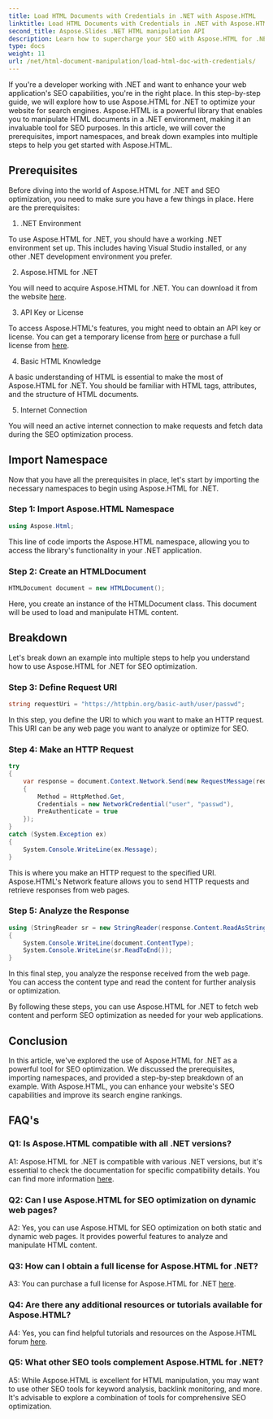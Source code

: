 ```yaml
---
title: Load HTML Documents with Credentials in .NET with Aspose.HTML
linktitle: Load HTML Documents with Credentials in .NET with Aspose.HTML
second_title: Aspose.Slides .NET HTML manipulation API
description: Learn how to supercharge your SEO with Aspose.HTML for .NET. Boost rankings, analyze web content, and optimize for search engines.
type: docs
weight: 11
url: /net/html-document-manipulation/load-html-doc-with-credentials/
---
```


If you're a developer working with .NET and want to enhance your web application's SEO capabilities, you're in the right place. In this step-by-step guide, we will explore how to use Aspose.HTML for .NET to optimize your website for search engines. Aspose.HTML is a powerful library that enables you to manipulate HTML documents in a .NET environment, making it an invaluable tool for SEO purposes. In this article, we will cover the prerequisites, import namespaces, and break down examples into multiple steps to help you get started with Aspose.HTML.

## Prerequisites

Before diving into the world of Aspose.HTML for .NET and SEO optimization, you need to make sure you have a few things in place. Here are the prerequisites:

1. .NET Environment

To use Aspose.HTML for .NET, you should have a working .NET environment set up. This includes having Visual Studio installed, or any other .NET development environment you prefer.

2. Aspose.HTML for .NET

You will need to acquire Aspose.HTML for .NET. You can download it from the website [here](https://releases.aspose.com/html/net/). 

3. API Key or License

To access Aspose.HTML's features, you might need to obtain an API key or license. You can get a temporary license from [here](https://purchase.aspose.com/temporary-license/) or purchase a full license from [here](https://purchase.aspose.com/buy).

4. Basic HTML Knowledge

A basic understanding of HTML is essential to make the most of Aspose.HTML for .NET. You should be familiar with HTML tags, attributes, and the structure of HTML documents.

5. Internet Connection

You will need an active internet connection to make requests and fetch data during the SEO optimization process.

## Import Namespace

Now that you have all the prerequisites in place, let's start by importing the necessary namespaces to begin using Aspose.HTML for .NET.

### Step 1: Import Aspose.HTML Namespace

```csharp
using Aspose.Html;
```

This line of code imports the Aspose.HTML namespace, allowing you to access the library's functionality in your .NET application.

### Step 2: Create an HTMLDocument

```csharp
HTMLDocument document = new HTMLDocument();
```

Here, you create an instance of the HTMLDocument class. This document will be used to load and manipulate HTML content.

## Breakdown

Let's break down an example into multiple steps to help you understand how to use Aspose.HTML for .NET for SEO optimization.

### Step 3: Define Request URI

```csharp
string requestUri = "https://httpbin.org/basic-auth/user/passwd";
```

In this step, you define the URI to which you want to make an HTTP request. This URI can be any web page you want to analyze or optimize for SEO.

### Step 4: Make an HTTP Request

```csharp
try
{
    var response = document.Context.Network.Send(new RequestMessage(requestUri)
    {
        Method = HttpMethod.Get,
        Credentials = new NetworkCredential("user", "passwd"),
        PreAuthenticate = true
    });
}
catch (System.Exception ex)
{
    System.Console.WriteLine(ex.Message);
}
```

This is where you make an HTTP request to the specified URI. Aspose.HTML's Network feature allows you to send HTTP requests and retrieve responses from web pages.

### Step 5: Analyze the Response

```csharp
using (StringReader sr = new StringReader(response.Content.ReadAsString()))
{
    System.Console.WriteLine(document.ContentType);
    System.Console.WriteLine(sr.ReadToEnd());
}
```

In this final step, you analyze the response received from the web page. You can access the content type and read the content for further analysis or optimization.

By following these steps, you can use Aspose.HTML for .NET to fetch web content and perform SEO optimization as needed for your web applications.

## Conclusion

In this article, we've explored the use of Aspose.HTML for .NET as a powerful tool for SEO optimization. We discussed the prerequisites, importing namespaces, and provided a step-by-step breakdown of an example. With Aspose.HTML, you can enhance your website's SEO capabilities and improve its search engine rankings.

## FAQ's

### Q1: Is Aspose.HTML compatible with all .NET versions?

A1: Aspose.HTML for .NET is compatible with various .NET versions, but it's essential to check the documentation for specific compatibility details. You can find more information [here](https://reference.aspose.com/html/net/).

### Q2: Can I use Aspose.HTML for SEO optimization on dynamic web pages?

A2: Yes, you can use Aspose.HTML for SEO optimization on both static and dynamic web pages. It provides powerful features to analyze and manipulate HTML content.

### Q3: How can I obtain a full license for Aspose.HTML for .NET?

A3: You can purchase a full license for Aspose.HTML for .NET [here](https://purchase.aspose.com/buy).

### Q4: Are there any additional resources or tutorials available for Aspose.HTML?

A4: Yes, you can find helpful tutorials and resources on the Aspose.HTML forum [here](https://forum.aspose.com/).

### Q5: What other SEO tools complement Aspose.HTML for .NET?

A5: While Aspose.HTML is excellent for HTML manipulation, you may want to use other SEO tools for keyword analysis, backlink monitoring, and more. It's advisable to explore a combination of tools for comprehensive SEO optimization.
